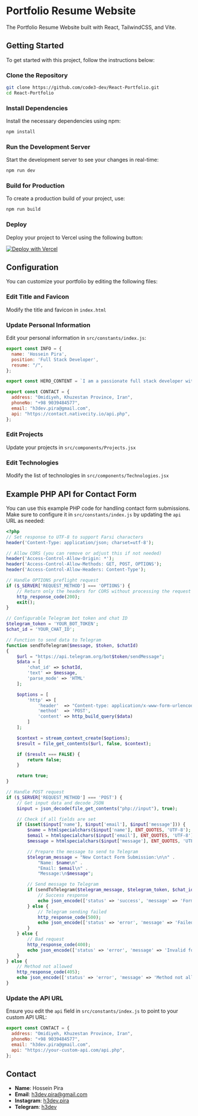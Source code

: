 # Portfolio Resume Website

The Portfolio Resume Website built with React, TailwindCSS, and Vite.

## Getting Started

To get started with this project, follow the instructions below:

### Clone the Repository

```bash
git clone https://github.com/code3-dev/React-Portfolio.git
cd React-Portfolio
```

### Install Dependencies

Install the necessary dependencies using npm:

```bash
npm install
```

### Run the Development Server

Start the development server to see your changes in real-time:

```bash
npm run dev
```

### Build for Production

To create a production build of your project, use:

```bash
npm run build
```

### Deploy

Deploy your project to Vercel using the following button:

[![Deploy with Vercel](https://vercel.com/button)](https://vercel.com/new/clone?repository-url=https://github.com/code3-dev/React-Portfolio)

## Configuration

You can customize your portfolio by editing the following files:

### Edit Title and Favicon

Modify the title and favicon in `index.html`

### Update Personal Information

Edit your personal information in `src/constants/index.js`:

```javascript
export const INFO = {
  name: 'Hossein Pira',
  position: 'Full Stack Developer',
  resume: "/",
};

export const HERO_CONTENT = `I am a passionate full stack developer with a knack for crafting robust and scalable web applications. With 7 years of hands-on experience, I have honed my skills in front-end technologies like React and Next.js, as well as back-end technologies like Node.js, MySQL, PHP, Laravel, PostgreSQL, and MongoDB. My goal is to leverage my expertise to create innovative solutions that drive business growth and deliver exceptional user experiences.`;

export const CONTACT = {
  address: "Omidiyeh, Khuzestan Province, Iran",
  phoneNo: "+98 9039484577",
  email: "h3dev.pira@gmail.com",
  api: "https://contact.nativecity.io/api.php",
};
```

### Edit Projects

Update your projects in `src/components/Projects.jsx`

### Edit Technologies

Modify the list of technologies in `src/components/Technologies.jsx`

## Example PHP API for Contact Form

You can use this example PHP code for handling contact form submissions. Make sure to configure it in `src/constants/index.js` by updating the `api` URL as needed:

```php
<?php
// Set response to UTF-8 to support Farsi characters
header('Content-Type: application/json; charset=utf-8');

// Allow CORS (you can remove or adjust this if not needed)
header('Access-Control-Allow-Origin: *');
header('Access-Control-Allow-Methods: GET, POST, OPTIONS');
header('Access-Control-Allow-Headers: Content-Type');

// Handle OPTIONS preflight request
if ($_SERVER['REQUEST_METHOD'] === 'OPTIONS') {
    // Return only the headers for CORS without processing the request further
    http_response_code(200);
    exit();
}

// Configurable Telegram bot token and chat ID
$telegram_token = 'YOUR_BOT_TOKEN';
$chat_id = 'YOUR_CHAT_ID';

// Function to send data to Telegram
function sendToTelegram($message, $token, $chatId)
{
    $url = "https://api.telegram.org/bot$token/sendMessage";
    $data = [
        'chat_id' => $chatId,
        'text' => $message,
        'parse_mode' => 'HTML'
    ];

    $options = [
        'http' => [
            'header'  => "Content-type: application/x-www-form-urlencoded\r\n",
            'method'  => 'POST',
            'content' => http_build_query($data)
        ]
    ];

    $context = stream_context_create($options);
    $result = file_get_contents($url, false, $context);

    if ($result === FALSE) {
        return false;
    }

    return true;
}

// Handle POST request
if ($_SERVER['REQUEST_METHOD'] === 'POST') {
    // Get input data and decode JSON
    $input = json_decode(file_get_contents("php://input"), true);

    // Check if all fields are set
    if (isset($input['name'], $input['email'], $input['message'])) {
        $name = htmlspecialchars($input['name'], ENT_QUOTES, 'UTF-8');
        $email = htmlspecialchars($input['email'], ENT_QUOTES, 'UTF-8');
        $message = htmlspecialchars($input['message'], ENT_QUOTES, 'UTF-8');

        // Prepare the message to send to Telegram
        $telegram_message = "New Contact Form Submission:\n\n" .
            "Name: $name\n" .
            "Email: $email\n" .
            "Message:\n$message";

        // Send message to Telegram
        if (sendToTelegram($telegram_message, $telegram_token, $chat_id)) {
            // Success response
            echo json_encode(['status' => 'success', 'message' => 'Form submitted successfully']);
        } else {
            // Telegram sending failed
            http_response_code(500);
            echo json_encode(['status' => 'error', 'message' => 'Failed to send message to Telegram']);
        }
    } else {
        // Bad request
        http_response_code(400);
        echo json_encode(['status' => 'error', 'message' => 'Invalid form data']);
    }
} else {
    // Method not allowed
    http_response_code(405);
    echo json_encode(['status' => 'error', 'message' => 'Method not allowed']);
}
```

### Update the API URL

Ensure you edit the `api` field in `src/constants/index.js` to point to your custom API URL:

```javascript
export const CONTACT = {
  address: "Omidiyeh, Khuzestan Province, Iran",
  phoneNo: "+98 9039484577",
  email: "h3dev.pira@gmail.com",
  api: "https://your-custom-api.com/api.php",
};
```

## Contact

- **Name**: Hossein Pira
- **Email**: [h3dev.pira@gmail.com](mailto:h3dev.pira@gmail.com)
- **Instagram**: [h3dev.pira](https://instagram.com/h3dev.pira)
- **Telegram**: [h3dev](https://t.me/h3dev)